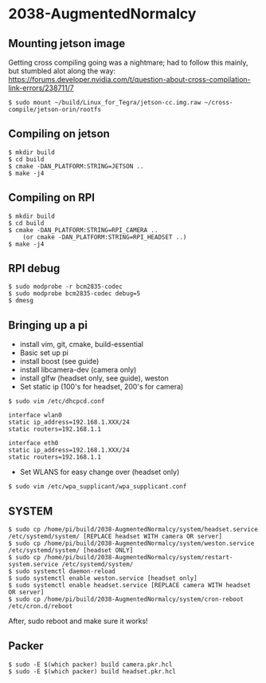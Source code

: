# 2038-AugmentedNormalcy

## Mounting jetson image

Getting cross compiling going was a nightmare; had to follow this mainly, but stumbled alot along the way:
https://forums.developer.nvidia.com/t/question-about-cross-compilation-link-errors/238711/7

```
$ sudo mount ~/build/Linux_for_Tegra/jetson-cc.img.raw ~/cross-compile/jetson-orin/rootfs
```

## Compiling on jetson

```
$ mkdir build
$ cd build
$ cmake -DAN_PLATFORM:STRING=JETSON ..
$ make -j4
```

## Compiling on RPI

```
$ mkdir build
$ cd build
$ cmake -DAN_PLATFORM:STRING=RPI_CAMERA ..
    (or cmake -DAN_PLATFORM:STRING=RPI_HEADSET ..)
$ make -j4
```

## RPI debug

```
$ sudo modprobe -r bcm2835-codec
$ sudo modprobe bcm2835-codec debug=5
$ dmesg
```

## Bringing up a pi

- install vim, git, cmake, build-essential
- Basic set up pi
- install boost (see guide)
- install libcamera-dev (camera only)
- install glfw (headset only, see guide), weston
- Set static ip (100's for headset, 200's for camera)

```
$ sudo vim /etc/dhcpcd.conf

interface wlan0
static ip_address=192.168.1.XXX/24
static routers=192.168.1.1

interface eth0
static ip_address=192.168.1.XXX/24
static routers=192.168.1.1
```

- Set WLANS for easy change over (headset only)

```
$ sudo vim /etc/wpa_supplicant/wpa_supplicant.conf
```

## SYSTEM

```
$ sudo cp /home/pi/build/2038-AugmentedNormalcy/system/headset.service /etc/systemd/system/ [REPLACE headset WITH camera OR server]
$ sudo cp /home/pi/build/2038-AugmentedNormalcy/system/weston.service /etc/systemd/system/ [headset ONLY]
$ sudo cp /home/pi/build/2038-AugmentedNormalcy/system/restart-system.service /etc/systemd/system/
$ sudo systemctl daemon-reload
$ sudo systemctl enable weston.service [headset only]
$ sudo systemctl enable headset.service [REPLACE camera WITH headset OR server]
$ sudo cp /home/pi/build/2038-AugmentedNormalcy/system/cron-reboot /etc/cron.d/reboot
```

After, sudo reboot and make sure it works!

## Packer

```
$ sudo -E $(which packer) build camera.pkr.hcl
$ sudo -E $(which packer) build headset.pkr.hcl
```